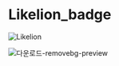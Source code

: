# Likelion_badge

![Likelion](http://is.am/5yga)









![다운로드-removebg-preview](https://user-images.githubusercontent.com/64454313/160156685-dad21616-46ad-47ef-bb44-97ff894ea919.png)
